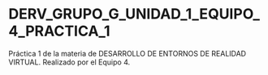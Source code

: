# DERV_GRUPO_G_UNIDAD_1_EQUIPO_4_PRACTICA_1
 Práctica 1 de la materia de DESARROLLO DE ENTORNOS DE REALIDAD VIRTUAL. Realizado por el Equipo 4.
